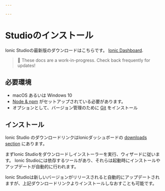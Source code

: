 ```yaml
---

---
```


# Studioのインストール

Ionic Studioの最新版のダウンロードはこちらです。 [Ionic Dashboard](https://dashboard.ionicframework.com/personal/downloads).

<blockquote>
🚧 These docs are a work-in-progress. Check back frequently for updates!
</blockquote>

## 必要環境

* macOS あるいは Windows 10
* [Node &amp; npm](/docs/installation/environment#node-npm) がセットアップされている必要があります。
* オプションとして、バージョン管理のために [Git](/docs/installation/environment#git) をインストール

## インストール

Ionic Studio のダウンロードリンクはIonicダッシュボードの [downloads section](https://dashboard.ionicframework.com/personal/downloads) にあります。

まずIonic Studioをダウンロードしインストーラーを実行、ウィザードに従います。 Ionic Studioには依存するツールがあり、それらは起動時にインストールやアップデートが自動的に行われます。

Ionic Studioは新しいバージョンがリリースされると自動的にアップデートされますが、上記ダウンロードリンクよりインストールしなおすことも可能です。
